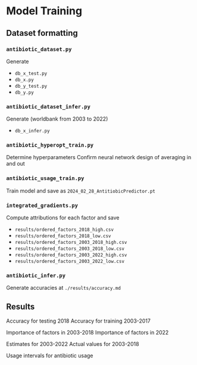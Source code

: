 # Model Training

## Dataset formatting

### `antibiotic_dataset.py`

Generate
- `db_x_test.py`
- `db_x.py`
- `db_y_test.py`
- `db_y.py`

### `antibiotic_dataset_infer.py`

Generate (worldbank from 2003 to 2022)
- `db_x_infer.py`

### `antibiotic_hyperopt_train.py`

Determine hyperparameters
Confirm neural network design of averaging in and out

### `antibiotic_usage_train.py`

Train model and save as `2024_02_28_AntitiobicPredictor.pt`

### `integrated_gradients.py`

Compute attributions for each factor and save
- `results/ordered_factors_2018_high.csv`
- `results/ordered_factors_2018_low.csv`
- `results/ordered_factors_2003_2018_high.csv`
- `results/ordered_factors_2003_2018_low.csv`
- `results/ordered_factors_2003_2022_high.csv`
- `results/ordered_factors_2003_2022_low.csv`

### `antibiotic_infer.py`

Generate accuracies at `./results/accuracy.md`

## Results

Accuracy for testing 2018
Accuracy for training 2003-2017

Importance of factors in 2003-2018
Importance of factors in 2022

Estimates for 2003-2022
Actual values for 2003-2018

Usage intervals for antibiotic usage
